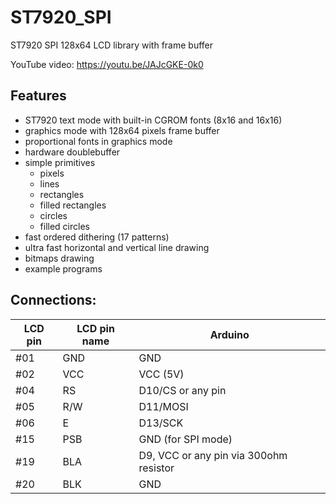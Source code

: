 # ST7920_SPI
ST7920 SPI 128x64 LCD library with frame buffer

YouTube video:
https://youtu.be/JAJcGKE-0k0

## Features

- ST7920 text mode with built-in CGROM fonts (8x16 and 16x16)
- graphics mode with 128x64 pixels frame buffer
- proportional fonts in graphics mode
- hardware doublebuffer
- simple primitives
  - pixels
  - lines
  - rectangles
  - filled rectangles
  - circles
  - filled circles
- fast ordered dithering (17 patterns)
- ultra fast horizontal and vertical line drawing
- bitmaps drawing
- example programs

## Connections:

|LCD pin|LCD pin name|Arduino|
|--|--|--|
 |#01| GND| GND|
 |#02| VCC |VCC (5V)|
 |#04| RS |  D10/CS or any pin|
 |#05| R/W|  D11/MOSI|
 |#06| E  |  D13/SCK|
 |#15| PSB|  GND (for SPI mode)|
 |#19| BLA | D9, VCC or any pin via 300ohm resistor|
 |#20| BLK | GND|
